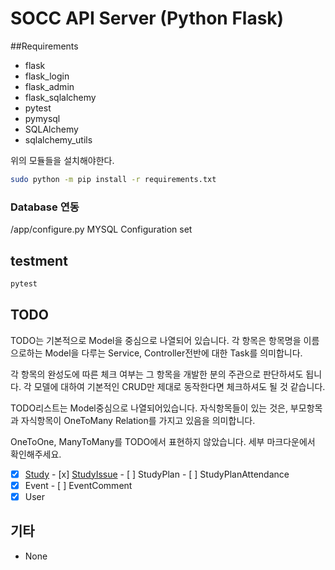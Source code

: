 # SOCC API Server (Python Flask)
##Requirements
* flask
* flask_login
* flask_admin
* flask_sqlalchemy
* pytest
* pymysql
* SQLAlchemy
* sqlalchemy_utils

위의 모듈들을 설치해야한다.

```sh
sudo python -m pip install -r requirements.txt
```

### Database 연동

 /app/configure.py
 MYSQL Configuration set

## testment

```sh
pytest
```

## TODO

TODO는 기본적으로 Model을 중심으로 나열되어 있습니다. 각 항목은 항목명을 이름으로하는 Model을 다루는 Service, Controller전반에 대한 Task를 의미합니다.

각 항목의 완성도에 따른 체크 여부는 그 항목을 개발한 분의 주관으로 판단하셔도 됩니다. 각 모델에 대하여 기본적인 CRUD만 제대로 동작한다면 체크하셔도 될 것 같습니다.

TODO리스트는 Model중심으로 나열되어있습니다. 자식항목들이 있는 것은, 부모항목과 자식항목이 OneToMany Relation를 가지고 있음을 의미합니다.

OneToOne, ManyToMany를 TODO에서 표현하지 않았습니다. 세부 마크다운에서 확인해주세요.

- [x] [Study](md/TODO_Study.md) 
      - [x] [StudyIssue](md/TODO_StudyIssue.md)
      - [ ] StudyPlan
       - [ ] StudyPlanAttendance
- [x] Event
      - [ ] EventComment
- [x] User

## 기타

* None
